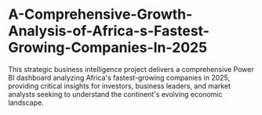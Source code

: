 # A-Comprehensive-Growth-Analysis-of-Africa-s-Fastest-Growing-Companies-In-2025
This strategic business intelligence project delivers a comprehensive Power BI dashboard analyzing Africa's fastest-growing companies in 2025, providing critical insights for investors, business leaders, and market analysts seeking to understand the continent's evolving economic landscape.
